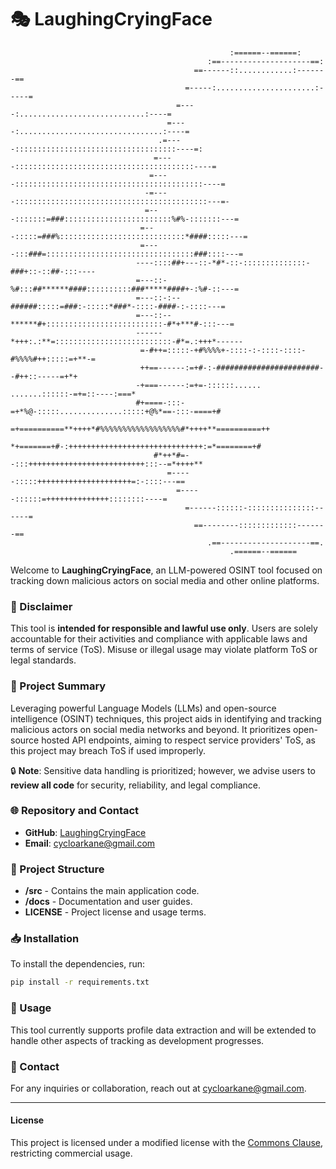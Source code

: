 
# 🎭 LaughingCryingFace

```                                                                                                     
                                                 :======--======:                                                 
                                            :==--------------------==:                                            
                                         ==------::............:-------==                                         
                                       =-----:......................:-----=                                       
                                     =----:............................:----=                                     
                                   =----:................................:----=                                   
                                 .=----::::::::::::::::::::::::::::::::::::----=:                                 
                                =----::::::::::::::::::::::::::::::::::::::::----=                                
                               =----::::::::::::::::::::::::::::::::::::::::::----=                               
                              -=----:::::::::::::::::::::::::::::::::::::::::::---=-                              
                              =---:::::::=###::::::::::::::::::::::::%#%-:::::::---=                              
                             =---:::::=###%::::::::::::::::::::::::::::*####:::::---=                             
                             =----:::###=:::::::::::::::::::::::::::::::::###::::---=                             
                            ----::::##+---::-*#*-::-::::::::::::::-###+::-::##-:::----                            
                            =---::-%#:::##******####::::::::::###*****####+-:%#-::---=                            
                            =---::-:--######:::::=###:-:::::*###*-::::-####-:-::::---=                            
                            =---::--******#+::::::::::::::::::::::::::-#*+***#-:::---=                            
                            ------*+++:.:**=::::::::::::::::::::::::::-#*=.:+++*------                            
                             =-#++=:::::-+#%%%%+-::::-:-::::-::::-#%%%%#++:::::=+**-=                             
                             ++==------:=+#-:-#######################--#++::-----=+*+                             
                            -+===------:=+=-::::::...... .......::::::-=+=::----:===*                             
                            #+====-:::-=+*%@-:::::..............:::::+@%*==-:::-====+#                            
                            =+==========**++++*#%%%%%%%%%%%%%%%%%%#*++++**==========++                            
                             *+=======+#-:++++++++++++++++++++++++++++++:=*========+#                             
                                #*++*#=--:::++++++++++++++++++++++++++:::--=*++++**                               
                                   =-----:::::+++++++++++++++++++++=:-::::---==                                   
                                     =-----::::::=++++++++++++++::::::::----=                                     
                                       =------::::::-:::::::::::::::------=                                       
                                         ==--------:::::::::::::-------==                                         
                                            .==--------------------==.                                            
                                                 .======--======                                                  
```

Welcome to **LaughingCryingFace**, an LLM-powered OSINT tool focused on tracking down malicious actors on social media and other online platforms. 

### 🚨 Disclaimer

This tool is **intended for responsible and lawful use only**. Users are solely accountable for their activities and compliance with applicable laws and terms of service (ToS). Misuse or illegal usage may violate platform ToS or legal standards.

### 📜 Project Summary

Leveraging powerful Language Models (LLMs) and open-source intelligence (OSINT) techniques, this project aids in identifying and tracking malicious actors on social media networks and beyond. It prioritizes open-source hosted API endpoints, aiming to respect service providers' ToS, as this project may breach ToS if used improperly.

🔒 **Note**: Sensitive data handling is prioritized; however, we advise users to **review all code** for security, reliability, and legal compliance.

### 🌐 Repository and Contact

- **GitHub**: [LaughingCryingFace](https://github.com/cycloarcane/laughingcryingface)
- **Email**: [cycloarkane@gmail.com](mailto:cycloarkane@gmail.com)

### 📂 Project Structure

- **/src** - Contains the main application code.
- **/docs** - Documentation and user guides.
- **LICENSE** - Project license and usage terms.

### 📥 Installation

To install the dependencies, run:

```bash
pip install -r requirements.txt
```

### 🚀 Usage

This tool currently supports profile data extraction and will be extended to handle other aspects of tracking as development progresses.

### 📧 Contact

For any inquiries or collaboration, reach out at cycloarkane@gmail.com.

---

#### License

This project is licensed under a modified license with the [Commons Clause](https://commonsclause.com/), restricting commercial usage.
